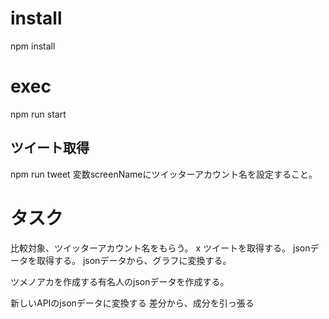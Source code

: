 # install
npm install

# exec
npm run start
## ツイート取得
npm run tweet
変数screenNameにツイッターアカウント名を設定すること。

# タスク
比較対象、ツイッターアカウント名をもらう。
x ツイートを取得する。
jsonデータを取得する。
jsonデータから、グラフに変換する。

ツメノアカを作成する有名人のjsonデータを作成する。

新しいAPIのjsonデータに変換する
差分から、成分を引っ張る
